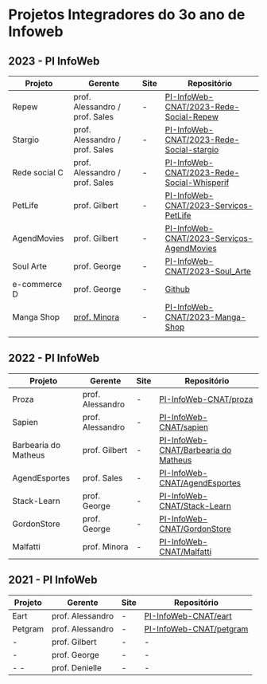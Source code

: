 # Projetos Integradores do 3o ano de Infoweb

## 2023 - PI InfoWeb
| Projeto       | Gerente                                             | Site | Repositório                                                                                                 |
| ------------- | --------------------------------------------------- | ---- | ----------------------------------------------------------------------------------------------------------- |
| Repew         | prof. Alessandro / prof. Sales                      | -    | [PI-InfoWeb-CNAT/2023-Rede-Social-Repew](https://github.com/PI-InfoWeb-CNAT/2023-Rede-Social-Repew)         |
| Stargio       | prof. Alessandro / prof. Sales                      | -    | [PI-InfoWeb-CNAT/2023-Rede-Social-stargio](https://github.com/PI-InfoWeb-CNAT/2023-Rede-Social-stargio)     |
| Rede social C | prof. Alessandro / prof. Sales                      | -    | [PI-InfoWeb-CNAT/2023-Rede-Social-Whisperif](https://github.com/PI-InfoWeb-CNAT/2023-Rede-Social-Whisperif) |
| PetLife       | prof. Gilbert                                       | -    | [PI-InfoWeb-CNAT/2023-Serviços-PetLife](https://github.com/PI-InfoWeb-CNAT/2023-Servicos-PetLife)           |
| AgendMovies   | prof. Gilbert                                       | -    | [PI-InfoWeb-CNAT/2023-Serviços-AgendMovies](https://github.com/PI-InfoWeb-CNAT/2023-Servicos-AgendMovies)   |
| Soul Arte     | prof. George                                        | -    | [PI-InfoWeb-CNAT/2023-Soul_Arte](https://github.com/PI-InfoWeb-CNAT/2023-Soul_Arte)                         |
| e-commerce D  | prof. George                                        | -    | [Github](https://github.com/PI-InfoWeb-CNAT/2023-ECommerce-D)                                               |
| Manga Shop    | [prof. Minora](https://github.com/leonardo-minora/) | -    | [PI-InfoWeb-CNAT/2023-Manga-Shop](https://github.com/PI-InfoWeb-CNAT/2023-Manga-Shop)                       |
|               |                                                     |      |                                                                                                             |


## 2022 - PI InfoWeb
| Projeto              | Gerente          | Site | Repositório                                                                                      |
| -------------------- | ---------------- | ---- | ------------------------------------------------------------------------------------------------ |
| Proza                | prof. Alessandro | -    | [PI-InfoWeb-CNAT/proza](https://github.com/PI-InfoWeb-CNAT/proza)                                |
| Sapien               | prof. Alessandro | -    | [PI-InfoWeb-CNAT/sapien](https://github.com/PI-InfoWeb-CNAT/sapien)                              |
| Barbearia do Matheus | prof. Gilbert    | -    | [PI-InfoWeb-CNAT/Barbearia do Matheus](https://github.com/PI-InfoWeb-CNAT/agendamento_barbearia) |
| AgendEsportes        | prof. Sales      | -    | [PI-InfoWeb-CNAT/AgendEsportes](https://github.com/PI-InfoWeb-CNAT/agendamento_codesp)           |
| Stack-Learn          | prof. George     | -    | [PI-InfoWeb-CNAT/Stack-Learn](https://github.com/PI-InfoWeb-CNAT/Stack-Learn)                    |
| GordonStore          | prof. George     | -    | [PI-InfoWeb-CNAT/GordonStore](https://github.com/PI-InfoWeb-CNAT/GordonStore)                    |
| Malfatti             | prof. Minora     | -    | [PI-InfoWeb-CNAT/Malfatti](https://github.com/PI-InfoWeb-CNAT/Malfatti)                          |


## 2021 - PI InfoWeb
| Projeto | Gerente          | Site | Repositório                                                                      |
| ------- | ---------------- | ---- | -------------------------------------------------------------------------------- |
| Eart    | prof. Alessandro | -    | <a href="https://github.com/PI-InfoWeb-CNAT/eart">PI-InfoWeb-CNAT/eart</a>       |
| Petgram | prof. Alessandro | -    | <a href="https://github.com/PI-InfoWeb-CNAT/petgram">PI-InfoWeb-CNAT/petgram</a> |
| -       | prof. Gilbert    | -    | -                                                                                |
| -       | prof. George     | -    | -                                                                                |
| - -     | prof. Denielle   | -    | -                                                                                |
